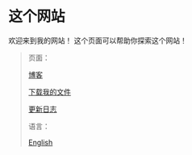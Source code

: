 # 这个网站
欢迎来到我的网站！
这个页面可以帮助你探索这个网站！
>页面：
>
>[博客](/zhcn/blog "我的博客!!!!")
>
>[下载我的文件](/zhcn/download "下载页面")
>
>[更新日志](/zhcn/update.log)
>
>语言：
>
>[English](/ "English!")
